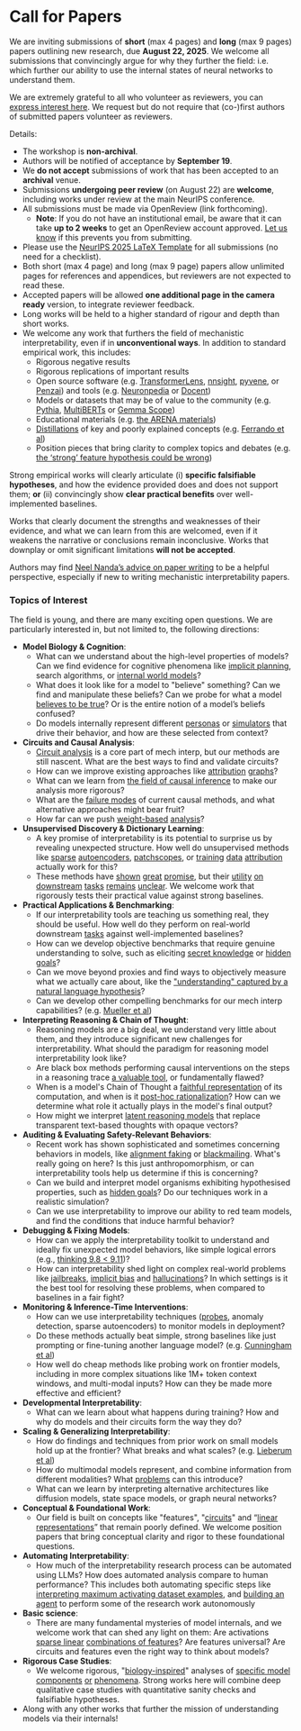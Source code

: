 # Call for Papers
We are inviting submissions of **short** (max 4 pages) and **long** (max 9 pages) papers outlining new research, due **August 22, 2025**. We welcome all submissions that convincingly argue for why they further the field: i.e. which further our ability to use the internal states of neural networks to understand them. 

We are extremely grateful to all who volunteer as reviewers, you can [express interest here](https://www.google.com/url?q=https://docs.google.com/forms/d/e/1FAIpQLSdiw1SJllzoTz_nqzDTzTOGb9DV3W_truQyh-WvYj_QGIi7Mg/viewform?usp%3Ddialog&sa=D&source=editors&ust=1752419170931712&usg=AOvVaw26mhH7XiipKn_-YQJuNwim). We request but do not require that (co-)first authors of submitted papers volunteer as reviewers. 

Details: 
* The workshop is **non-archival**.
* Authors will be notified of acceptance by **September 19**.
* We **do not accept** submissions of work that has been accepted to an **archival** venue.
* Submissions **undergoing peer review** (on August 22) are **welcome**, including works under review at the main NeurIPS conference.
* All submissions must be made via OpenReview (link forthcoming).
  * **Note**: If you do not have an institutional email, be aware that it can take **up to 2 weeks** to get an OpenReview account approved. [Let us know](mailto:neurips2025@mechinterpworkshop.com) if this prevents you from submitting.
* Please use the [NeurIPS 2025 LaTeX Template](https://www.google.com/url?q=https://media.neurips.cc/Conferences/NeurIPS2025/Styles.zip&sa=D&source=editors&ust=1752419170933601&usg=AOvVaw2qylTYV1oaUu0XD_BQL-rs) for all submissions (no need for a checklist).
* Both short (max 4 page) and long (max 9 page) papers allow unlimited pages for references and appendices, but reviewers are not expected to read these.
* Accepted papers will be allowed **one additional page in the camera ready** version, to integrate reviewer feedback.
* Long works will be held to a higher standard of rigour and depth than short works.
* We welcome any work that furthers the field of mechanistic interpretability, even if in **unconventional ways**. In addition to standard empirical work, this includes:
  * Rigorous negative results
  * Rigorous replications of important results
  * Open source software (e.g. [TransformerLens](https://www.google.com/url?q=https://github.com/neelnanda-io/TransformerLens&sa=D&source=editors&ust=1752419170934747&usg=AOvVaw3RFj6e0BUjEJRBicIuTJUq), [nnsight](https://www.google.com/url?q=https://github.com/ndif-team/nnsight&sa=D&source=editors&ust=1752419170934876&usg=AOvVaw0Lg9YGI5V0vVsxxCdgqeOq), [pyvene](https://www.google.com/url?q=https://github.com/stanfordnlp/pyvene/tree/main/pyvene/models/mlp&sa=D&source=editors&ust=1752419170934994&usg=AOvVaw0dh0Ei3hP6a9LHUES138tA), or [Penzai](https://www.google.com/url?q=https://github.com/google-deepmind/penzai&sa=D&source=editors&ust=1752419170935113&usg=AOvVaw3Vn4vwObTGYcKiGPFPaXlr)) and tools (e.g. [Neuronpedia](https://www.google.com/url?q=http://neuronpedia.org&sa=D&source=editors&ust=1752419170935264&usg=AOvVaw302Sla3RyhznkFJL1GlCa3) or [Docent](https://www.google.com/url?q=https://transluce.org/introducing-docent&sa=D&source=editors&ust=1752419170935452&usg=AOvVaw3qhP_tYth_LJFy8_4s3owh))
  * Models or datasets that may be of value to the community (e.g. [Pythia](https://www.google.com/url?q=https://arxiv.org/abs/2304.01373&sa=D&source=editors&ust=1752419170935707&usg=AOvVaw3pbYcagjNACSxn45t5QR5h), [MultiBERTs](https://www.google.com/url?q=https://arxiv.org/abs/2106.16163&sa=D&source=editors&ust=1752419170935873&usg=AOvVaw3kt8Tamox7noIzkZMYxEUe) or [Gemma Scope](https://www.google.com/url?q=https://arxiv.org/abs/2408.05147&sa=D&source=editors&ust=1752419170936078&usg=AOvVaw29FFTkXD_2S6ZXFwfv1IJ-))
  * Educational materials (e.g. [the ARENA materials](https://www.google.com/url?q=https://arena3-chapter1-transformer-interp.streamlit.app/&sa=D&source=editors&ust=1752419170936365&usg=AOvVaw2pMuorfZQiHTqfIMwgmRGf))
  * [Distillations](https://www.google.com/url?q=https://distill.pub/2017/research-debt/&sa=D&source=editors&ust=1752419170936551&usg=AOvVaw1wQ_v46Oyeae4YBYUBa7k8) of key and poorly explained concepts (e.g. [Ferrando et al](https://www.google.com/url?q=https://arxiv.org/abs/2405.00208&sa=D&source=editors&ust=1752419170936721&usg=AOvVaw3QIQvIayLi7YTGbopfo9CA))
  * Position pieces that bring clarity to complex topics and debates (e.g. [the ‘strong’ feature hypothesis could be wrong](https://www.google.com/url?q=https://www.alignmentforum.org/posts/tojtPCCRpKLSHBdpn/the-strong-feature-hypothesis-could-be-wrong&sa=D&source=editors&ust=1752419170937211&usg=AOvVaw3rdb5AWN-ejU2PtaZqWptY))

Strong empirical works will clearly articulate (i) **specific falsifiable hypotheses**, and how the evidence provided does and does not support them; **or** (ii) convincingly show **clear practical benefits** over well-implemented baselines. 

Works that clearly document the strengths and weaknesses of their evidence, and what we can learn from this are welcomed, even if it weakens the narrative or conclusions remain inconclusive. Works that downplay or omit significant limitations **will not be accepted**. 

Authors may find [Neel Nanda’s advice on paper writing](https://www.google.com/url?q=https://www.alignmentforum.org/posts/eJGptPbbFPZGLpjsp/highly-opinionated-advice-on-how-to-write-ml-papers&sa=D&source=editors&ust=1752419170938596&usg=AOvVaw0nB3rT5NkjF0FWU7lO1MoU) to be a helpful perspective, especially if new to writing mechanistic interpretability papers. 
### Topics of Interest
The field is young, and there are many exciting open questions. We are particularly interested in, but not limited to, the following directions: 
* **Model Biology & Cognition**:
  * What can we understand about the high-level properties of models? Can we find evidence for cognitive phenomena like [implicit planning](https://www.google.com/url?q=https://transformer-circuits.pub/2025/attribution-graphs/biology.html%23dives-poems&sa=D&source=editors&ust=1752419170939441&usg=AOvVaw0GoUQIUAbZRyTfuZMgn1x-), search algorithms, or [internal world models](https://www.google.com/url?q=https://arxiv.org/abs/2210.13382&sa=D&source=editors&ust=1752419170939612&usg=AOvVaw2z1-8zRnpOuTGZ428ly7R1)?
  * What does it look like for a model to "believe" something? Can we find and manipulate these beliefs? Can we probe for what a model [believes to be true](https://www.google.com/url?q=https://arxiv.org/abs/2310.06824&sa=D&source=editors&ust=1752419170939890&usg=AOvVaw3eziq6pJc5D5k5js_5NzkQ)? Or is the entire notion of a model’s beliefs confused?
  * Do models internally represent different [personas](https://www.google.com/url?q=https://arxiv.org/abs/2406.12094&sa=D&source=editors&ust=1752419170940178&usg=AOvVaw1KyGx71m-NXwiKQe9egJKS) or [simulators](https://www.google.com/url?q=https://www.nature.com/articles/s41586-023-06647-8&sa=D&source=editors&ust=1752419170940325&usg=AOvVaw3PJa02_QnDvp2tc5ZKOli6) that drive their behavior, and how are these selected from context?
* **Circuits and Causal Analysis**:
  * [Circuit analysis](https://www.google.com/url?q=https://distill.pub/2020/circuits/zoom-in/&sa=D&source=editors&ust=1752419170940606&usg=AOvVaw3F9MoGEQfoVEHHCZ7ICBt5) is a core part of mech interp, but our methods are still nascent. What are the best ways to find and validate circuits?
  * How can we improve existing approaches like [attribution](https://www.google.com/url?q=https://arxiv.org/abs/2406.11944&sa=D&source=editors&ust=1752419170940899&usg=AOvVaw0VzvBZFwR2yU3VPd3XYPwF) [graphs](https://www.google.com/url?q=https://transformer-circuits.pub/2025/attribution-graphs/methods.html&sa=D&source=editors&ust=1752419170941030&usg=AOvVaw3US0qaFJxZDJrKqh9LpIq7)?
  * What can we learn from [the field of causal inference](https://www.google.com/url?q=https://arxiv.org/abs/2407.04690&sa=D&source=editors&ust=1752419170941218&usg=AOvVaw2w_UwOeA4joj13U22paB8O) to make our analysis more rigorous?
  * What are the [failure modes](https://www.google.com/url?q=https://arxiv.org/abs/2307.15771&sa=D&source=editors&ust=1752419170941402&usg=AOvVaw28v_QPXC4pHnP3F8Agrrpm) of current causal methods, and what alternative approaches might bear fruit?
  * How far can we push [weight-based](https://www.google.com/url?q=https://arxiv.org/abs/2301.05217&sa=D&source=editors&ust=1752419170941625&usg=AOvVaw1LpLfpdcZxb_erPewdvGh1) [analysis](https://www.google.com/url?q=https://arxiv.org/abs/2410.08417&sa=D&source=editors&ust=1752419170941724&usg=AOvVaw36tQbh92bMPciKsluWyJPb)?
* **Unsupervised Discovery & Dictionary Learning**:
  * A key promise of interpretability is its potential to surprise us by revealing unexpected structure. How well do unsupervised methods like [sparse](https://www.google.com/url?q=https://arxiv.org/abs/2103.15949&sa=D&source=editors&ust=1752419170942162&usg=AOvVaw0LvHWR7f8iL49aqVQURDPz) [autoencoders](https://www.google.com/url?q=https://transformer-circuits.pub/2023/monosemantic-features&sa=D&source=editors&ust=1752419170942356&usg=AOvVaw2w6yr8-qePFZdtHjD2r-Zq), [patch](https://www.google.com/url?q=https://arxiv.org/abs/2401.06102&sa=D&source=editors&ust=1752419170942463&usg=AOvVaw3ypNVSUFnk_5dcACn6YjK1)[scopes](https://www.google.com/url?q=https://arxiv.org/abs/2403.10949v2&sa=D&source=editors&ust=1752419170942532&usg=AOvVaw3u-VALhDHIjsOXIZcBmj1k), or [training](https://www.google.com/url?q=https://proceedings.mlr.press/v70/koh17a?ref%3Dhttps://githubhelp.com&sa=D&source=editors&ust=1752419170942648&usg=AOvVaw1NvHoJVDRBsLs9fRjbeOUu) [data](https://www.google.com/url?q=https://arxiv.org/abs/2308.03296&sa=D&source=editors&ust=1752419170942729&usg=AOvVaw0VQGd4JuRLDCUG0DmFNO5d) [attribution](https://www.google.com/url?q=https://arxiv.org/abs/2205.11482&sa=D&source=editors&ust=1752419170942882&usg=AOvVaw0YVMmq0Tx8pDSsfgXti-wb) actually work for this?
  * These methods have [shown](https://www.google.com/url?q=https://transformer-circuits.pub/2024/scaling-monosemanticity/index.html&sa=D&source=editors&ust=1752419170943097&usg=AOvVaw1p6E4zNLWv1-3VV2eSyAYo) [great](https://www.google.com/url?q=https://transformer-circuits.pub/2025/attribution-graphs/biology.html&sa=D&source=editors&ust=1752419170943200&usg=AOvVaw3q-yGNVSERIdr71-LjARoO) [promise](https://www.google.com/url?q=https://arxiv.org/abs/2503.10965&sa=D&source=editors&ust=1752419170943284&usg=AOvVaw1Grvg8DxDCpGAs0HmYKQp6), but their [utility](https://www.google.com/url?q=https://arxiv.org/abs/2502.16681&sa=D&source=editors&ust=1752419170943377&usg=AOvVaw2fBtX8fTg7tIoASMD-TusI) [on](https://www.google.com/url?q=https://www.tilderesearch.com/blog/sieve&sa=D&source=editors&ust=1752419170943454&usg=AOvVaw1sxt4j1Y7tz4duoQ9hagfX) [downstream](https://www.google.com/url?q=https://arxiv.org/abs/2501.17148&sa=D&source=editors&ust=1752419170943550&usg=AOvVaw3k_Zuqni10xexfSRhPcA5C) [tasks](https://www.google.com/url?q=https://transformer-circuits.pub/2024/features-as-classifiers/index.html&sa=D&source=editors&ust=1752419170943671&usg=AOvVaw2oTHU1dpEP7A_FuvbNaTUn) [remains](https://www.google.com/url?q=https://arxiv.org/abs/2502.04382&sa=D&source=editors&ust=1752419170943762&usg=AOvVaw31vWULMlz7SlJNw7yRMCK7) [unclear](https://www.google.com/url?q=https://www.alignmentforum.org/posts/4uXCAJNuPKtKBsi28/negative-results-for-saes-on-downstream-tasks&sa=D&source=editors&ust=1752419170943903&usg=AOvVaw3B8TFEw_kSkbj220jqiZ6O). We welcome work that rigorously tests their practical value against strong baselines.
* **Practical Applications & Benchmarking**:
  * If our interpretability tools are teaching us something real, they should be useful. How well do they perform on real-world downstream [tasks](https://www.google.com/url?q=https://www.lesswrong.com/posts/wGRnzCFcowRCrpX4Y/downstream-applications-as-validation-of-interpretability&sa=D&source=editors&ust=1752419170944459&usg=AOvVaw24t4XExu7273KLzxhltskt) against well-implemented baselines?
  * How can we develop objective benchmarks that require genuine understanding to solve, such as eliciting [secret knowledge](https://www.google.com/url?q=https://arxiv.org/abs/2505.14352&sa=D&source=editors&ust=1752419170944719&usg=AOvVaw3_jSur24Y7byaUg6nEdca6) or [hidden goals](https://www.google.com/url?q=https://arxiv.org/abs/2503.10965&sa=D&source=editors&ust=1752419170944816&usg=AOvVaw3rTGMICdS7zkyhRoBZF1O-)?
  * Can we move beyond proxies and find ways to objectively measure what we actually care about, like the ["understanding" captured by a natural language hypothesis](https://www.google.com/url?q=https://arxiv.org/abs/2502.04382&sa=D&source=editors&ust=1752419170945078&usg=AOvVaw0cOXhzqg7eA-3_CSQrHI8v)?
  * Can we develop other compelling benchmarks for our mech interp capabilities? (e.g. [Mueller et al](https://www.google.com/url?q=https://arxiv.org/abs/2504.13151&sa=D&source=editors&ust=1752419170945303&usg=AOvVaw3OG0DaSILmAwEoB1ej_ndK))
* **Interpreting Reasoning & Chain of Thought**:
  * Reasoning models are a big deal, we understand very little about them, and they introduce significant new challenges for interpretability. What should the paradigm for reasoning model interpretability look like?
  * Are black box methods performing causal interventions on the steps in a reasoning trace [a valuable tool](https://www.google.com/url?q=https://arxiv.org/abs/2506.19143&sa=D&source=editors&ust=1752419170945883&usg=AOvVaw3cr2yjNf2s_pN6AUDF1IPA), or fundamentally flawed?
  * When is a model's Chain of Thought a [faithful representation](https://www.google.com/url?q=https://arxiv.org/abs/2305.04388&sa=D&source=editors&ust=1752419170946104&usg=AOvVaw3HntxHb7nsgh0dZihgM8qz) of its computation, and when is it [post-hoc rationalization](https://www.google.com/url?q=https://arxiv.org/abs/2503.08679&sa=D&source=editors&ust=1752419170946253&usg=AOvVaw3BaHDVv8YGjra_xjhVZcmb)? How can we determine what role it actually plays in the model's final output?
  * How might we interpret [latent reasoning models](https://www.google.com/url?q=https://arxiv.org/abs/2412.06769&sa=D&source=editors&ust=1752419170946504&usg=AOvVaw1v20fxtQia-nN9xn-kHCO5) that replace transparent text-based thoughts with opaque vectors?
* **Auditing & Evaluating Safety-Relevant Behaviors**:
  * Recent work has shown sophisticated and sometimes concerning behaviors in models, like [alignment faking](https://www.google.com/url?q=https://arxiv.org/abs/2412.14093&sa=D&source=editors&ust=1752419170946998&usg=AOvVaw1MHeOREDGAMbLAtvrGmpvX) or [blackmailing](https://www.google.com/url?q=https://www.anthropic.com/research/agentic-misalignment&sa=D&source=editors&ust=1752419170947121&usg=AOvVaw0GH_dhfOImP5VsNg43lOiB). What's really going on here? Is this just anthropomorphism, or can interpretability tools help us determine if this is concerning?
  * Can we build and interpret model organisms exhibiting hypothesised properties, such as [hidden goals](https://www.google.com/url?q=https://arxiv.org/abs/2503.10965&sa=D&source=editors&ust=1752419170947510&usg=AOvVaw09xCYe14D23Ld8CvIqS5yS)? Do our techniques work in a realistic simulation?
  * Can we use interpretability to improve our ability to red team models, and find the conditions that induce harmful behavior?
* **Debugging & Fixing Models**:
  * How can we apply the interpretability toolkit to understand and ideally fix unexpected model behaviors, like simple logical errors (e.g., [thinking 9.8 < 9.11](https://www.google.com/url?q=https://transluce.org/observability-interface&sa=D&source=editors&ust=1752419170948136&usg=AOvVaw2o4BWlyZQmRTSSR2r1m9TE))?
  * How can interpretability shed light on complex real-world problems like [jailbreaks](https://www.google.com/url?q=https://transformer-circuits.pub/2025/attribution-graphs/biology.html%23dives-jailbreak&sa=D&source=editors&ust=1752419170948370&usg=AOvVaw3CUJ17chDq2bD67PkM3qUA), [implicit bias](https://www.google.com/url?q=https://arxiv.org/abs/2506.10922&sa=D&source=editors&ust=1752419170948464&usg=AOvVaw05PswFyqeSzYiHhLx9IpPE) and [hallucinations](https://www.google.com/url?q=https://arxiv.org/abs/2411.14257&sa=D&source=editors&ust=1752419170948565&usg=AOvVaw33HdVwvzhC-sdwLhvaK_XZ)? In which settings is it the best tool for resolving these problems, when compared to baselines in a fair fight?
* **Monitoring & Inference-Time Interventions**:
  * How can we use interpretability techniques ([probes](https://www.google.com/url?q=https://arxiv.org/abs/2102.12452&sa=D&source=editors&ust=1752419170948966&usg=AOvVaw1acfbbcABhg4LwWkiTyKew), anomaly detection, sparse autoencoders) to monitor models in deployment?
  * Do these methods actually beat simple, strong baselines like just prompting or fine-tuning another language model? (e.g. [Cunningham et al](https://www.google.com/url?q=https://alignment.anthropic.com/2025/cheap-monitors/&sa=D&source=editors&ust=1752419170949396&usg=AOvVaw3PtfjgOQTdxsJsYMgBzB6B))
  * How well do cheap methods like probing work on frontier models, including in more complex situations like 1M+ token context windows, and multi-modal inputs? How can they be made more effective and efficient?
* **Developmental Interpretability**:
  * What can we learn about what happens during training? How and why do models and their circuits form the way they do?
* **Scaling & Generalizing Interpretability**:
  * How do findings and techniques from prior work on small models hold up at the frontier? What breaks and what scales? (e.g. [Lieberum et al](https://www.google.com/url?q=https://arxiv.org/abs/2307.09458&sa=D&source=editors&ust=1752419170950383&usg=AOvVaw0PK91tS2ZzeurE20o3Spmu))
  * How do multimodal models represent, and combine information from different modalities? What [problems](https://www.google.com/url?q=https://openreview.net/pdf?id%3DVUhRdZp8ke&sa=D&source=editors&ust=1752419170950687&usg=AOvVaw3aH2F7ys1xzS1lk58RgYlm) can this introduce?
  * What can we learn by interpreting alternative architectures like diffusion models, state space models, or graph neural networks?
* **Conceptual & Foundational Work**:
  * Our field is built on concepts like "features", "[circuits](https://www.google.com/url?q=https://distill.pub/2020/circuits/zoom-in/&sa=D&source=editors&ust=1752419170951274&usg=AOvVaw34SorVf348Ys-r_-FT7z25)" and “[linear representations](https://www.google.com/url?q=https://transformer-circuits.pub/2024/july-update/index.html%23linear-representations&sa=D&source=editors&ust=1752419170951427&usg=AOvVaw0B6FhtHp5iYD7yDKA8h5r1)” that remain poorly defined. We welcome position papers that bring conceptual clarity and rigor to these foundational questions.
* **Automating Interpretability**:
  * How much of the interpretability research process can be automated using LLMs? How does automated analysis compare to human performance? This includes both automating specific steps like [interpreting maximum activating dataset examples](https://www.google.com/url?q=https://openaipublic.blob.core.windows.net/neuron-explainer/paper/index.html&sa=D&source=editors&ust=1752419170952144&usg=AOvVaw2ceIp3nCsSA5l1GrgQinm2), and [building an agent](https://www.google.com/url?q=https://arxiv.org/abs/2404.14394&sa=D&source=editors&ust=1752419170952254&usg=AOvVaw1y0jElvbi9bmm-2tGKLmcX) to perform some of the research work autonomously
* **Basic science**:
  * There are many fundamental mysteries of model internals, and we welcome work that can shed any light on them: Are activations [sparse linear](https://www.google.com/url?q=https://arxiv.org/abs/1601.03764&sa=D&source=editors&ust=1752419170952663&usg=AOvVaw2i7JbXaIoHL6ndQ81aXUoq) [combinations of features](https://www.google.com/url?q=https://transformer-circuits.pub/2022/toy_model/index.html&sa=D&source=editors&ust=1752419170952781&usg=AOvVaw1zy7pJO3rLPxj709JLhNvg)? Are features universal? Are circuits and features even the right way to think about models?
* **Rigorous Case Studies**:
  * We welcome rigorous, "[biology-inspired](https://www.google.com/url?q=https://distill.pub/2020/circuits/curve-circuits/&sa=D&source=editors&ust=1752419170953199&usg=AOvVaw1AoqQ3GSLxx1viDJfm3dKZ)" analyses of [specific model](https://www.google.com/url?q=https://arxiv.org/abs/2310.04625&sa=D&source=editors&ust=1752419170953318&usg=AOvVaw2XXyovEQ3HZZjxfwlND6F2) [components](https://www.google.com/url?q=https://transformer-circuits.pub/2024/scaling-monosemanticity/index.html&sa=D&source=editors&ust=1752419170953437&usg=AOvVaw1f21BMjpvQnQu4Bi60hucn) [or](https://www.google.com/url?q=https://arxiv.org/abs/2305.01610&sa=D&source=editors&ust=1752419170953521&usg=AOvVaw3CfJMEAQEpE-DS8GRWW0DM) [phenomena](https://www.google.com/url?q=https://arxiv.org/abs/2306.09346&sa=D&source=editors&ust=1752419170953610&usg=AOvVaw2rw91qgmmomhO0_OCM_-LA). Strong works here will combine deep qualitative case studies with quantitative sanity checks and falsifiable hypotheses.
* Along with any other works that further the mission of understanding models via their internals!